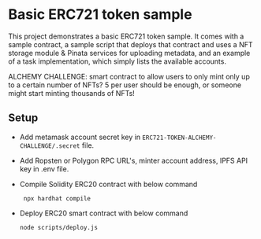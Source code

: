 # Basic ERC721 token sample

This project demonstrates a basic ERC721 token sample. It comes with a sample contract, a sample script that deploys that contract and uses a NFT storage module & Pinata services for uploading metadata, and an example of a task implementation, which simply lists the available accounts.

ALCHEMY CHALLENGE: smart contract to allow users to only mint only up to a certain number of NFTs? 5 per user should be enough, or someone might start minting thousands of NFTs!

## Setup

- Add metamask account secret key in `ERC721-TOKEN-ALCHEMY-CHALLENGE/.secret` file.

- Add Ropsten or Polygon RPC URL's, minter account address, IPFS API key in .env file.

- Compile Solidity ERC20 contract with below command

  ` npx hardhat compile`

- Deploy ERC20 smart contract with below command

  `node scripts/deploy.js`
